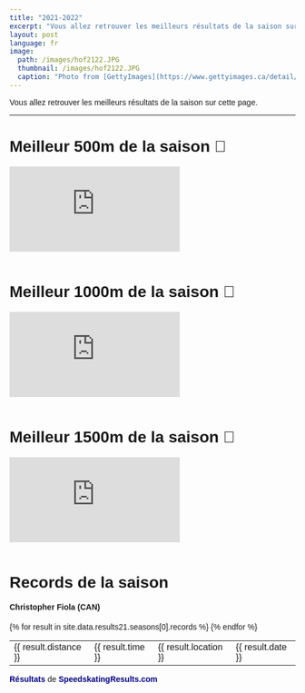 ```yaml
---
title: "2021-2022"
excerpt: "Vous allez retrouver les meilleurs résultats de la saison sur cette page"
layout: post
language: fr
image: 
  path: /images/hof2122.JPG
  thumbnail: /images/hof2122.JPG
  caption: "Photo from [GettyImages](https://www.gettyimages.ca/detail/news-photo/christopher-fiola-races-in-the-mens-500m-during-the-isu-news-photo/1359385077?adppopup=true)"
---
```


Vous allez retrouver les meilleurs résultats de la saison sur cette page.

---
# Meilleur 500m de la saison 🥇

<div class="container">
<iframe src="https://www.youtube.com/embed/DeMLUylwpRk" 
frameborder="0" allowfullscreen class="video"></iframe>
</div> <br />

# Meilleur 1000m de la saison 🥇

<div class="container">
<iframe src="https://www.youtube.com/embed/1Mma_gW0B4M" 
frameborder="0" allowfullscreen class="video"></iframe>
</div> <br />

# Meilleur 1500m de la saison 🥇

<div class="container">
<iframe src="https://www.youtube.com/embed/O50iQU_6aW8" 
frameborder="0" allowfullscreen class="video"></iframe>
</div> <br />

<!-- Personal Records table -->
<head>
  <meta http-equiv="content-type" content="text/html; charset=utf-8" />
  <style type="text/css" media="screen">
    body {font-family: 'Lucida Grande', Verdana, Arial, sans-serif; padding: 5px;}
    table.records {margin: 1em; border-collapse: collapse; }
    table.records td {padding: .2em .5em; }
    table.records td.distance {width: 5em; font-weight: bold;}
    table.records td.time {width: 5em; text-align: right;}
    table.records td.date {}
    table.records td.location {width: 15em;}
    a {color: navy; text-decoration: none; font-weight: bold;}
    a:visited {font-weight: normal;}
    a:hover {color: crimson;}
  </style>
  <title>Season Bests</title>
</head>
<body>
  <h1>Records de la saison</h1>
  <h4>Christopher Fiola (CAN)</h4>
  <table>
    {% for result in site.data.results21.seasons[0].records %}
    <tr>
      <td>{{ result.distance }}</td>
      <td>{{ result.time }}</td>
      <td>{{ result.location }}</td>
      <td>{{ result.date }}</td>
    </tr>
    {% endfor %}
  </table>
  <p><a href="https://speedskatingresults.com/index.php?p=17&s=46453"> Résultats </a> de <a href="https://speedskatingresults.com">SpeedskatingResults.com</a></p>
</body>
